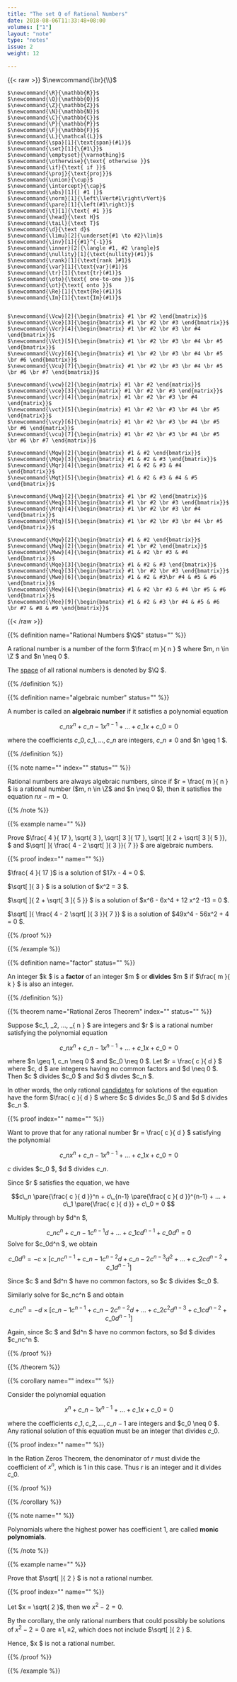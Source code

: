 ```yaml
---
title: "The set Q of Rational Numbers"
date: 2018-08-06T11:33:48+08:00
volumes: ["1"]
layout: "note"
type: "notes"
issue: 2
weight: 12

---
```



<!--more-->

<div class="latex-macros">
  {{< raw >}}
    $\newcommand{\br}{\\}$

    $\newcommand{\R}{\mathbb{R}}$
    $\newcommand{\Q}{\mathbb{Q}}$
    $\newcommand{\Z}{\mathbb{Z}}$
    $\newcommand{\N}{\mathbb{N}}$
    $\newcommand{\C}{\mathbb{C}}$
    $\newcommand{\P}{\mathbb{P}}$
    $\newcommand{\F}{\mathbb{F}}$
    $\newcommand{\L}{\mathcal{L}}$
    $\newcommand{\spa}[1]{\text{span}(#1)}$
    $\newcommand{\set}[1]{\{#1\}}$
    $\newcommand{\emptyset}{\varnothing}$
    $\newcommand{\otherwise}{\text{ otherwise }}$
    $\newcommand{\if}{\text{ if }}$
    $\newcommand{\proj}{\text{proj}}$
    $\newcommand{\union}{\cup}$
    $\newcommand{\intercept}{\cap}$
    $\newcommand{\abs}[1]{| #1 |}$
    $\newcommand{\norm}[1]{\left\lVert#1\right\rVert}$
    $\newcommand{\pare}[1]{\left(#1\right)}$
    $\newcommand{\t}[1]{\text{ #1 }}$
    $\newcommand{\head}{\text H}$
    $\newcommand{\tail}{\text T}$
    $\newcommand{\d}{\text d}$
    $\newcommand{\limu}[2]{\underset{#1 \to #2}\lim}$
    $\newcommand{\inv}[1]{{#1}^{-1}}$
    $\newcommand{\inner}[2]{\langle #1, #2 \rangle}$
    $\newcommand{\nullity}[1]{\text{nullity}(#1)}$
    $\newcommand{\rank}[1]{\text{rank }#1}$
    $\newcommand{\var}[1]{\text{var}(#1)}$
    $\newcommand{\tr}[1]{\text{tr}(#1)}$
    $\newcommand{\oto}{\text{ one-to-one }}$
    $\newcommand{\ot}{\text{ onto }}$
    $\newcommand{\Re}[1]{\text{Re}(#1)}$
    $\newcommand{\Im}[1]{\text{Im}(#1)}$


    $\newcommand{\Vcw}[2]{\begin{bmatrix} #1 \br #2 \end{bmatrix}}$
    $\newcommand{\Vce}[3]{\begin{bmatrix} #1 \br #2 \br #3 \end{bmatrix}}$
    $\newcommand{\Vcr}[4]{\begin{bmatrix} #1 \br #2 \br #3 \br #4 \end{bmatrix}}$
    $\newcommand{\Vct}[5]{\begin{bmatrix} #1 \br #2 \br #3 \br #4 \br #5 \end{bmatrix}}$
    $\newcommand{\Vcy}[6]{\begin{bmatrix} #1 \br #2 \br #3 \br #4 \br #5 \br #6 \end{bmatrix}}$
    $\newcommand{\Vcu}[7]{\begin{bmatrix} #1 \br #2 \br #3 \br #4 \br #5 \br #6 \br #7 \end{bmatrix}}$

    $\newcommand{\vcw}[2]{\begin{matrix} #1 \br #2 \end{matrix}}$
    $\newcommand{\vce}[3]{\begin{matrix} #1 \br #2 \br #3 \end{matrix}}$
    $\newcommand{\vcr}[4]{\begin{matrix} #1 \br #2 \br #3 \br #4 \end{matrix}}$
    $\newcommand{\vct}[5]{\begin{matrix} #1 \br #2 \br #3 \br #4 \br #5 \end{matrix}}$
    $\newcommand{\vcy}[6]{\begin{matrix} #1 \br #2 \br #3 \br #4 \br #5 \br #6 \end{matrix}}$
    $\newcommand{\vcu}[7]{\begin{matrix} #1 \br #2 \br #3 \br #4 \br #5 \br #6 \br #7 \end{matrix}}$

    $\newcommand{\Mqw}[2]{\begin{bmatrix} #1 & #2 \end{bmatrix}}$
    $\newcommand{\Mqe}[3]{\begin{bmatrix} #1 & #2 & #3 \end{bmatrix}}$
    $\newcommand{\Mqr}[4]{\begin{bmatrix} #1 & #2 & #3 & #4 \end{bmatrix}}$
    $\newcommand{\Mqt}[5]{\begin{bmatrix} #1 & #2 & #3 & #4 & #5 \end{bmatrix}}$

    $\newcommand{\Mwq}[2]{\begin{bmatrix} #1 \br #2 \end{bmatrix}}$
    $\newcommand{\Meq}[3]{\begin{bmatrix} #1 \br #2 \br #3 \end{bmatrix}}$
    $\newcommand{\Mrq}[4]{\begin{bmatrix} #1 \br #2 \br #3 \br #4 \end{bmatrix}}$
    $\newcommand{\Mtq}[5]{\begin{bmatrix} #1 \br #2 \br #3 \br #4 \br #5 \end{bmatrix}}$

    $\newcommand{\Mqw}[2]{\begin{bmatrix} #1 & #2 \end{bmatrix}}$
    $\newcommand{\Mwq}[2]{\begin{bmatrix} #1 \br #2 \end{bmatrix}}$
    $\newcommand{\Mww}[4]{\begin{bmatrix} #1 & #2 \br #3 & #4 \end{bmatrix}}$
    $\newcommand{\Mqe}[3]{\begin{bmatrix} #1 & #2 & #3 \end{bmatrix}}$
    $\newcommand{\Meq}[3]{\begin{bmatrix} #1 \br #2 \br #3 \end{bmatrix}}$
    $\newcommand{\Mwe}[6]{\begin{bmatrix} #1 & #2 & #3\br #4 & #5 & #6 \end{bmatrix}}$
    $\newcommand{\Mew}[6]{\begin{bmatrix} #1 & #2 \br #3 & #4 \br #5 & #6 \end{bmatrix}}$
    $\newcommand{\Mee}[9]{\begin{bmatrix} #1 & #2 & #3 \br #4 & #5 & #6 \br #7 & #8 & #9 \end{bmatrix}}$
  {{< /raw >}}
</div>

{{% definition name="Rational Numbers $\Q$" status="" %}}

A rational number is a number of the form $\frac{ m }{ n } $ where $m, n \in \Z $ and $n \neq 0 $.

The <u>space</u> of all rational numbers is denoted by $\Q $.

{{% /definition %}}

{{% definition name="algebraic number" status="" %}}

A number is called an **algebraic number** if it satisfies a polynomial equation

$$c\_nx^n + c\_{n-1}x^{n-1} + ... + c\_1x + c\_0 = 0 $$

where the coefficients $c\_0, c\_1, ..., c\_n$ are integers, $c\_n \neq 0$ and $n \geq 1 $.

{{% /definition %}}

{{% note name="" index="" status="" %}}

Rational numbers are always algebraic numbers, since if $r = \frac{ m }{ n } $ is a rational number ($m, n \in \Z$ and $n \neq 0 $), then it satisfies the equation $nx - m = 0$.

{{% /note %}}

{{% example name="" %}}

Prove $\frac{ 4 }{ 17 }, \sqrt{ 3 }, \sqrt[ 3 ]{ 17 }, \sqrt[  ]{ 2 + \sqrt[ 3 ]{ 5 }}, $ and $\sqrt[  ]{ \frac{ 4 - 2 \sqrt[  ]{ 3 }}{ 7 }} $ are algebraic numbers.

{{% proof index="" name="" %}}

$\frac{ 4 }{ 17 }$ is a solution of $17x - 4 = 0 $.

$\sqrt[  ]{ 3 } $ is a solution of $x^2 = 3 $.

$\sqrt[  ]{ 2 + \sqrt[ 3 ]{ 5 }} $ is a solution of $x^6 - 6x^4 + 12 x^2 -13 = 0 $.

$\sqrt[  ]{  \frac{  4 - 2 \sqrt[  ]{ 3 }}{ 7 }} $ is a solution of $49x^4 - 56x^2 + 4 = 0 $.

{{% /proof %}}

{{% /example %}}

{{% definition name="factor" status="" %}}

An integer $k $ is a **factor** of an integer $m $ or **divides** $m $ if $\frac{ m }{ k } $ is also an integer.

{{% /definition %}}

{{% theorem name="Rational Zeros Theorem" index="" status="" %}}

Suppose $c\_1, \_2, ..., \_{ n } $ are integers and $r $ is a rational number satisfying the polynomial equation

$$c\_nx^n + c\_{n-1}x^{n-1} + ... + c\_1x + c\_0 = 0 $$

where $n \geq 1, c\_n \neq 0 $ and $c\_0 \neq 0 $. Let $r = \frac{ c }{ d } $ where $c, d $ are integeres having no common factors and $d \neq 0 $. Then $c $ divides $c\_0 $ and $d $ divdes $c\_n $.

In other words, the only rational <u>candidates</u> for solutions of the equation have the form $\frac{ c }{ d } $ where $c $ divides $c\_0 $ and $d $ divides $c\_n $.

{{% proof index="" name="" %}}

Want to prove that for any rational number $r = \frac{ c }{ d } $ satisfying the polynomial

$$c\_nx^n + c\_{n-1}x^{n-1} + ... + c\_1x + c\_0 = 0 $$

$c$ divides $c\_0 $, $d $ divides $c\_n$.

Since $r $ satisfies the equation, we have

$$c\_n \pare{\frac{ c }{ d }}^n + c\_{n-1} \pare{\frac{ c }{ d }}^{n-1} + ... + c\_1 \pare{\frac{ c }{ d }} + c\_0 = 0 $$

Multiply through by $d^n $,

$$c\_nc^n + c\_{n-1}c^{n-1}d + ... + c\_1cd^{n-1} + c\_0d^n = 0 $$
Solve for $c\_0d^n $, we obtain

$$c\_0d^n = -c \times [c\_nc^{n-1} + c\_{n-1}c^{n-2}d + c\_{n-2}c^{n-3}d^2 + ... + c\_2cd^{n-2} + c\_1 d^{n-1}] $$

Since $c $ and $d^n $ have no common factors, so $c $ divides $c\_0 $.

Similarly solve for $c\_nc^n $ and obtain

$$c\_nc^n = -d \times [c\_{n-1}c^{n-1} + c\_{n-2}c^{n-2}d + ... + c\_2c^2d^{n-3} + c\_1 cd^{n-2} + c\_0d^{n-1}] $$

Again, since $c $ and $d^n $ have no common factors, so $d $ divides $c\_nc^n $.

{{% /proof %}}

{{% /theorem %}}

{{% corollary name="" index="" %}}

Consider the polynomial equation

$$x^n + c\_{n-1}x^{n-1} + ... + c\_1x + c\_0 = 0 $$

where the coefficients $c\_1, c\_2, ..., c\_{ n-1 }$ are integers and $c\_0 \neq 0 $. Any rational solution of this equation must be an integer that divides $c\_0$.

{{% proof index="" name="" %}}

In the Ration Zeros Theorem, the denominator of $r$ must divide the coefficient of $x^n$, which is $1$ in this case. Thus $r$ is an integer and it divides $c\_0$.

{{% /proof %}}

{{% /corollary %}}

{{% note name="" %}}

Polynomials where the highest power has coefficient 1, are called **monic polynomials**.

{{% /note %}}

{{% example name="" %}}

Prove that $\sqrt[  ]{ 2 } $ is not a rational number.

{{% proof index="" name="" %}}

Let $x = \sqrt{ 2 }$, then we $x^2 - 2 = 0$.

By the corollary, the only rational numbers that could possibly be solutions of $x^2 - 2 = 0$ are $\pm 1, \pm 2$, which does not include $\sqrt[  ]{ 2 } $.

Hence, $x $ is not a rational number.

{{% /proof %}}

{{% /example %}}

